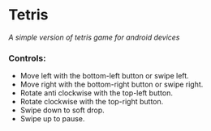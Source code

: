 # Tetris
*A simple version of tetris game for android devices*
### Controls:  
- Move left with the bottom-left button or swipe left.
- Move right with the bottom-right button or swipe right.
- Rotate anti clockwise with the top-left button.
- Rotate clockwise with the top-right button.
- Swipe down to soft drop.
- Swipe up to pause.
